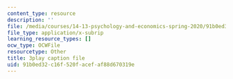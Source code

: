 ```yaml
---
content_type: resource
description: ''
file: /media/courses/14-13-psychology-and-economics-spring-2020/91b0ed32c16f520facefaf88d670319e_LJnCFFyF-M.vtt
file_type: application/x-subrip
learning_resource_types: []
ocw_type: OCWFile
resourcetype: Other
title: 3play caption file
uid: 91b0ed32-c16f-520f-acef-af88d670319e
---
```


